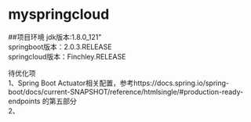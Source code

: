 # myspringcloud
##项目环境
jdk版本:1.8.0_121"<br>
springboot版本：2.0.3.RELEASE<br>
springcloud版本：Finchley.RELEASE<br>

待优化项<br>
1、Spring Boot Actuator相关配置，参考https://docs.spring.io/spring-boot/docs/current-SNAPSHOT/reference/htmlsingle/#production-ready-endpoints
的第五部分<br>
2、
